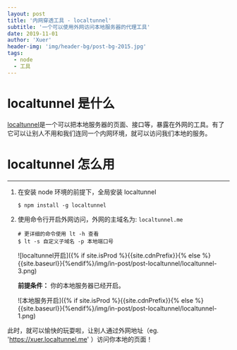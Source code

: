 ```yaml
---
layout: post
title: '内网穿透工具 - localtunnel'
subtitle: '一个可以使用外网访问本地服务器的代理工具'
date: 2019-11-01
author: 'Xuer'
header-img: 'img/header-bg/post-bg-2015.jpg'
tags:
  - node
  - 工具
---
```


# localtunnel 是什么

[localtunnel](https://localtunnel.github.io/www/)是一个可以把本地服务器的页面、接口等，暴露在外网的工具。有了它可以让别人不用和我们连同一个内网环境，就可以访问我们本地的服务。

# localtunnel 怎么用

---

1. 在安装 node 环境的前提下，全局安装 localtunnel

   ```shell
   $ npm install -g localtunnel
   ```

2. 使用命令行开启外网访问，外网的主域名为: `localtunnel.me`

   ```shell
   # 更详细的命令使用 lt -h 查看
   $ lt -s 自定义子域名 -p 本地端口号
   ```

   ![localtunnel开启]({% if site.isProd %}{{site.cdnPrefix}}{% else %}{{site.baseurl}}{%endif%}/img/in-post/post-localtunnel/localtunnel-3.png)

   **前提条件：** 你的本地服务器已经开启。

   ![本地服务开启]({% if site.isProd %}{{site.cdnPrefix}}{% else %}{{site.baseurl}}{%endif%}/img/in-post/post-localtunnel/localtunnel-1.png)

此时，就可以愉快的玩耍啦，让别人通过外网地址（eg. 'https://xuer.localtunnel.me' ）访问你本地的页面！
